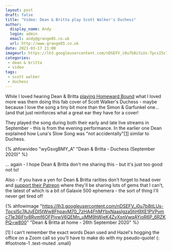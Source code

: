 ```yaml
---
layout: post
draft: false
title: "Video: Dean & Britta play Scott Walker's Duchess"
author:
  display_name: Andy
  login: admin
  email: andy@grange85.co.uk
  url: http://www.grange85.co.uk
date: 2021-03-17 21:00
imageurl: https://lh3.googleusercontent.com/nDSEFV_i0u7b8itLUs-TpcsI5c7AJyEDl5tWw8FhpavM70_7zHA4FhMYbxNaasIgza5hH9XE1PVPvmc71e36iFty8Rvmf6OFPjvwV6QEMn_uMM9hWjeK4ZyXsnVwqAYjoR6P_6RZKPQ=w2400
categories:	
 - dean & britta
 - video
tags:
 - scott walker
 - duchess
---
```


While I loved hearing Dean & Britta [playing Homeward Bound](/2021/03/03/video-dean-britta-homeward-bound-from-home/) what I loved more was them doing this fab cover of Scott Walker's Duchess - maybe because I love the song a tiny bit more than the Simon & Garfunkel one... (and that just reinforces what a great ear they have for a cover!


They played the song during both their early and late live streams in September - this is from the evening performance. In the earlier one Dean explained how Luna's Slow Song was "not accidentally"[[1]](#footnote-1) similar to Duchess.

{% ahfowvideo "wyGsvgBMY_A" "Dean & Britta - Duchess (September 2020)" %}

<!--more-->

... again - I hope Dean & Britta don't me sharing this - but it's just too good not to!

Also - if you have a yen for Dean & Britta rarities don't forget to head over and [support their Patreon](https://www.patreon.com/deanandbritta/) where they'll be sharing lots of gems that I can't, the latest of which is a bit of Galaxie 500 ephemera - the sort of thing I'll never get tired of!

{% ahfowimage "https://lh3.googleusercontent.com/nDSEFV_i0u7b8itLUs-TpcsI5c7AJyEDl5tWw8FhpavM70_7zHA4FhMYbxNaasIgza5hH9XE1PVPvmc71e36iFty8Rvmf6OFPjvwV6QEMn_uMM9hWjeK4ZyXsnVwqAYjoR6P_6RZKPQ=w800" "Dean & Britta at home - 26th September 2020" %}

[1] I can't remember the exact words Dean used and Hazel's hogging the office on a Zoom call so you'll have to make do with my pseudo-quote!
{: #footnote-1 .text-muted .small}
